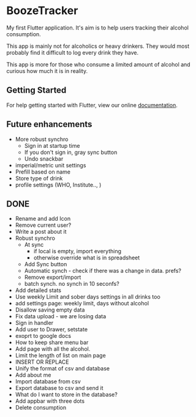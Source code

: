 # BoozeTracker

My first Flutter application. It's aim is to help users tracking their alcohol consumption.

This app is mainly not for alcoholics or heavy drinkers. They would most probably find it difficult to log every drink they have.

This app is more for those who consume a limited amount of alcohol and curious how much it is in reality.

## Getting Started

For help getting started with Flutter, view our online
[documentation](https://flutter.io/).


## Future enhancements
* More robust synchro
    * Sign in at startup time
    * If you don't sign in, gray sync button
    * Undo snackbar
* imperial/metric unit settings
* Prefill based on name
* Store type of drink
* profile settings (WHO, Institute.., )


## DONE
* Rename and add Icon
* Remove current user?
* Write a post about it
* Robust synchro
    * At sync
        * if local is empty, import everything
        * otherwise override what is in spreadsheet
    * Add Sync button
    * Automatic synch - check if there was a change in data. prefs?
    * Remove export/import
    * batch synch. no synch in 10 seconfs?
* Add detailed stats
* Use weekly Limit and sober days settings in all drinks too
* add settings page: weekly limit, days without alcohol
* Disallow saving empty data
* Fix data upload - we are losing data
* Sign in handler
* Add user to Drawer, setstate
* exoprt to google docs
* How to keep share menu bar
* Add page with all the alcohol.
* Limit the length of list on main page
* INSERT OR REPLACE
* Unify the format of csv and database
* Add about me
* Import database from csv
* Export database to csv and send it
* What do I want to store in the database?
* Add appbar with three dots
* Delete consumption
